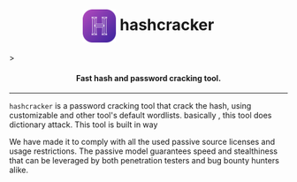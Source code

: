 <h1 align="center">
  <img src="repo icon.png" alt="hashcracker" width="60px" <h1 align="center"> hashcracker</h1>>
  <br>
</h1>
<h4 align="center">Fast hash and password cracking tool.</h4>

---


`hashcracker` is a password cracking tool that crack the hash, using customizable and other tool's default wordlists. basically , this tool does dictionary attack. This tool is built in way 

We have made it to comply with all the used passive source licenses and usage restrictions. The passive model guarantees speed and stealthiness that can be leveraged by both penetration testers and bug bounty
hunters alike.
